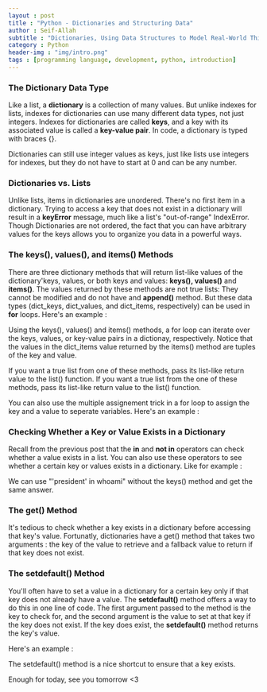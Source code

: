 ```yaml
---
layout : post
title : "Python - Dictionaries and Structuring Data"
author : Seif-Allah
subtitle : "Dictionaries, Using Data Structures to Model Real-World Things"
category : Python 
header-img : "img/intro.png"
tags : [programming language, development, python, introduction]
---
```

### The Dictionary Data Type
Like a list, a **dictionary** is a collection of many values. But unlike indexes for lists, indexes for dictionaries can use many different data types, not just integers. Indexes for dictionaries are called **keys**, and a key with its associated value is called a **key-value pair**.
In code, a dictionary is typed with braces {}.
<br>
<script src="https://gist.github.com/pu71n/f0e79038bbe1f766afc714d40f7298c5.js"></script>

Dictionaries can still use integer values as keys, just like lists use integers for indexes, but they do not have to start at 0 and can be any number.

### Dictionaries vs. Lists
Unlike lists, items in dictionaries are unordered. There's no first item in a dictionary. 
Trying to access a key that does not exist in a dictionary will result in a **keyError** message, much like a list's "out-of-range" IndexError. 
Though Dictionaries are not ordered, the fact that you can have arbitrary values for the keys allows you to organize you data in a powerful ways.

### The keys(), values(), and items() Methods 
There are three dictionary methods that will return list-like values of the dictionary'keys, values, or both keys and values: **keys(), values()** and **items()**.
The values returned by these methods are not true lists: They cannot be modified and do not have and **append()** method. But these data types (dict\_keys, dict\_values, and dict\_items, respectively) can be used in **for** loops. 
Here's an example : 
<br>
<script src="https://gist.github.com/pu71n/4cdffdae93fedbe51e38cd793ad8da95.js"></script>
Using the keys(), values() and items() methods, a for loop can iterate over the keys, values, or key-value pairs in a dictionay, respectively. Notice that the values in the dict\_items value returned by the items() method are tuples of the key and value. 

If you want a true list from one of these methods, pass its list-like return value to the list() function. If you want a true list from the one of these methods, pass its list-like return value to the list() function. 

You can also use the multiple assignement trick in a for loop to assign the key and a value to seperate variables.
Here's an example : 
<br>
<script src="https://gist.github.com/pu71n/4450808471e4407903661f346c2ca005.js"></script>

### Checking Whether a Key or Value Exists in a Dictionary
Recall from the previous post that the **in** and **not in** operators can check whether a value exists in a list. You can also use these operators to see whether a certain key or values exists in a dictionary. Like for example : 
<br>
<script src="https://gist.github.com/pu71n/be5750fddd92ab8c8815bdc388a18579.js"></script>

We can use "'president' in whoami" without the keys() method and get the same answer.

### The get() Method 
It's tedious to check whether a key exists in a dictionary before accessing that key's value. Fortunatly, dictionaries have a get() method that takes two arguments : the key of the value to retrieve and a fallback value to return if that key does not exist. 
### The setdefault() Method 
You'll often have to set a value in a dictionary for a certain key only if that key does not already have a value. The **setdefault()** method offers a way to do this in one line of code. The first argument passed to the method is the key to check for, and the second argument is the value to set at that key if the key does not exist. If the key does exist, the **setdefault()** method returns the key's value. 

Here's an example : 
<br>
<script src="https://gist.github.com/pu71n/1ca8b06756806367ca823efa075c69a7.js"></script>

The setdefault() method is a nice shortcut to ensure that a key exists. 

Enough for today, see you tomorrow <3
